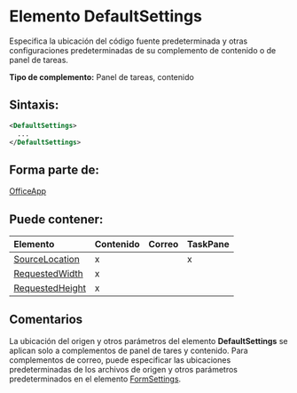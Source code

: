 
# Elemento DefaultSettings
Especifica la ubicación del código fuente predeterminada y otras configuraciones predeterminadas de su complemento de contenido o de panel de tareas.

 **Tipo de complemento:** Panel de tareas, contenido


## Sintaxis:


```XML
<DefaultSettings>
  ...
</DefaultSettings>
```


## Forma parte de:

[OfficeApp](../../reference/manifest/officeapp.md)


## Puede contener:



|**Elemento**|**Contenido**|**Correo**|**TaskPane**|
|:-----|:-----|:-----|:-----|
|[SourceLocation](../../reference/manifest/sourcelocation.md)|x||x|
|[RequestedWidth](../../reference/manifest/requestedwidth.md)|x|||
|[RequestedHeight](../../reference/manifest/requestedheight.md)|x|||

## Comentarios

La ubicación del origen y otros parámetros del elemento **DefaultSettings** se aplican solo a complementos de panel de tares y contenido. Para complementos de correo, puede especificar las ubicaciones predeterminadas de los archivos de origen y otros parámetros predeterminados en el elemento [FormSettings](../../reference/manifest/formsettings.md).


